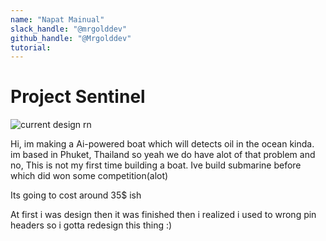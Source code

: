 ```yaml
---
name: "Napat Mainual"
slack_handle: "@mrgolddev"
github_handle: "@Mrgolddev"
tutorial:
---
```


# Project Sentinel

![current design rn](https://cdn.discordapp.com/attachments/1283736277107212355/1353802102845083740/Screenshot_20250325-014602.png?ex=67e2f9f5&is=67e1a875&hm=2a5458b3e74a308dca364e6132493d830f49f496974ec05f79f56b23ae43c148&)

Hi, im making a Ai-powered boat which will detects oil in the ocean kinda. im based in Phuket, Thailand so yeah we do have alot of that problem
and no, This is not my first time building a boat. Ive build submarine before which did won some competition(alot)

Its going to cost around 35$ ish


At first i was design then it was finished then i realized i used to wrong pin headers so i gotta redesign this thing :)
